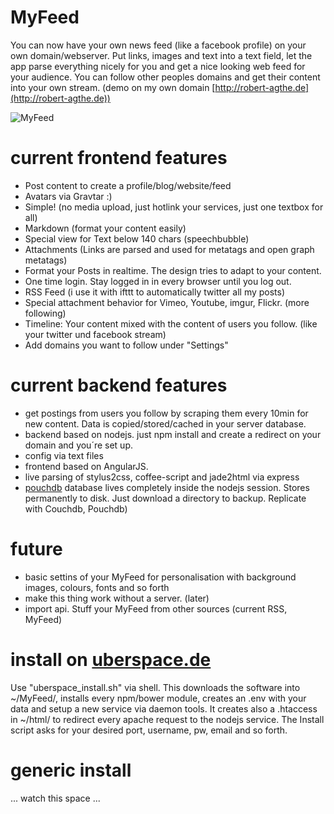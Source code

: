 # MyFeed

You can now have your own news feed (like a facebook profile) on your own domain/webserver. Put links, images and text into a text field, let the app parse everything nicely for you and get a nice looking web feed for your audience. You can follow other peoples domains and get their content into your own stream. (demo on my own domain [http://robert-agthe.de](http://robert-agthe.de))

![MyFeed](http://pub.scriptshit.de//MyFeed-20151023-011033.jpg)

# current frontend features
- Post content to create a profile/blog/website/feed
- Avatars via Gravtar :)
- Simple! (no media upload, just hotlink your services, just one textbox for all)
- Markdown (format your content easily)
- Special view for Text below 140 chars (speechbubble)
- Attachments (Links are parsed and used for metatags and open graph metatags)
- Format your Posts in realtime. The design tries to adapt to your content.
- One time login. Stay logged in in every browser until you log out.
- RSS Feed (i use it with ifttt to automatically twitter all my posts)
- Special attachment behavior for Vimeo, Youtube, imgur, Flickr. (more following)
- Timeline: Your content mixed with the content of users you follow. (like your twitter und facebook stream)
- Add domains you want to follow under "Settings"

# current backend features
- get postings from users you follow by scraping them every 10min for new content. Data is copied/stored/cached in your server database.
- backend based on nodejs. just npm install and create a redirect on your domain and you´re set up.
- config via text files
- frontend based on AngularJS.
- live parsing of stylus2css, coffee-script and jade2html via express
- [pouchdb](http://pouchdb.com/) database lives completely inside the nodejs session. Stores permanently to disk. Just download a directory to backup. Replicate with Couchdb, Pouchdb)

# future
- basic settins of your MyFeed for personalisation with background images, colours, fonts and so forth
- make this thing work without a server. (later)
- import api. Stuff your MyFeed from other sources (current RSS, MyFeed)

# install on [uberspace.de](https://uberspace.de/)
Use "uberspace_install.sh" via shell. This downloads the software into ~/MyFeed/, installs every npm/bower module, creates an .env with your data and setup a new service via daemon tools. It creates also a .htaccess in ~/html/ to redirect every apache request to the nodejs service. The Install script asks for your desired port, username, pw, email and so forth.

# generic install 
... watch this space ...